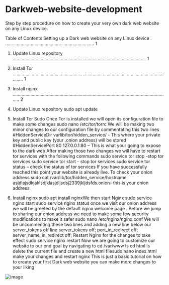# Darkweb-website-development
Step by step procedure on how to create your very own dark web website on any Linux device.

Table of Contents
Setting up a Dark web website on any Linux device . ...................................................................... 1
1. Update Linux repository ......................................................................................................... 1
2. Install Tor ............................................................................................................................... 1
3. Install nginx ............................................................................................................................ 2


1. Update Linux repository
sudo apt update
2. Install Tor
Sudo
Once Tor is installed we will open its configuration file to make some changes
sudo nano /etc/tor/torrc
We will be making two minor changes to our configuration file by commentating this two lines
#HiddenServiceDir varlib/tor/hidden_service/ - This where your private key and public key
(your .onion address) will be stored
#HiddenServicePort 80 127.0.0.1:80 – This is what your going to expose to the dark web
After making those two changes we will have to restart tor services with the following commands
sudo service tor stop -stop tor services
sudo service tor start - stop tor services
sudo service tor status – check the status of tor services
If you have successfully reached this point your website is already live.
To check your onion address
sudo cat /var/lib/tor/hidden_service/hostname
asjdlajsdkjaklsdjklasjdljsdsj2339jkljdsfds.onion- this is your onion address
3. Install nginx
sudo apt install nginxWe then start Nginx
sudo service nginx start
sudo service nginx status
once we visit our onion address we will be greeted by the default nginx welcome page .
Before we jump to sharing our onion address we need to make some few security modifications to
make it safer
sudo nano /etc/nginx/nginx.conf
We will be uncommenting these two lines and adding a new line below our server_tokens off line
server_tokens off;
port_in_redirect off;
server_name_in_redirect off;
Restart Nginx for the changes to take effect
sudo service nginx restart
Now we are going to customize our website to our end goal by navigating to
cd /var/www
ls
cd html
ls
delete the current file and create a new html filesudo nano index.html
make your changes and restart nginx
This is just a basic tutorial on how to create your first Dark web website you can make more
changes to your liking

![image](https://github.com/Mohsecurity/Darkweb-website-development/assets/147415543/f2348f68-9abb-4ed9-8266-256cc4988faf)



